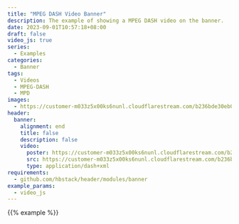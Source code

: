 ```yaml
---
title: "MPEG DASH Video Banner"
description: The example of showing a MPEG DASH video on the banner.
date: 2023-09-01T10:57:18+08:00
draft: false
video_js: true
series:
  - Examples
categories:
  - Banner
tags:
  - Videos
  - MPEG-DASH
  - MPD
images:
  - https://customer-m033z5x00ks6nunl.cloudflarestream.com/b236bde30eb07b9d01318940e5fc3eda/thumbnails/thumbnail.jpg
header:
  banner:
    alignment: end
    title: false
    description: false
    video:
      poster: https://customer-m033z5x00ks6nunl.cloudflarestream.com/b236bde30eb07b9d01318940e5fc3eda/thumbnails/thumbnail.jpg
      src: https://customer-m033z5x00ks6nunl.cloudflarestream.com/b236bde30eb07b9d01318940e5fc3eda/manifest/video.mpd
      type: application/dash+xml
requirements:
  - github.com/hbstack/header/modules/banner
example_params:
  - video_js
---
```


{{% example %}}

